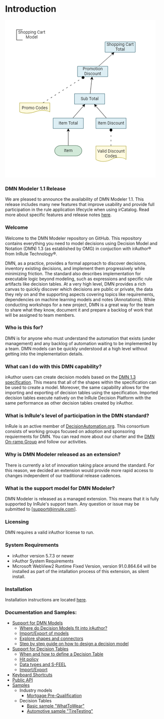# Introduction

![InRule DMN Step By Step Guide Step 2](/images/shoppingcartmodel.png)

### DMN Modeler 1.1 Release
We are pleased to announce the availability of DMN Modeler 1.1.  This release includes many new features that improve usability and provide full participation in the rule application lifecycle when using irCatalog.  Read more about specific features and release notes [here](/install/readme.md).

### Welcome
Welcome to the DMN Modeler repository on GitHub.  This repository contains everything you need to model decisions using Decision Model and Notation (DMN) 1.3 (as established by OMG) in conjuction with irAuthor® from InRule Technology®.

DMN, as a practice, provides a formal approach to discover decisions, inventory existing decisions, and implement them progressively while minimizing friction.  The standard also describes implementation for executable logic beyond modeling, such as expressions and specific rule artifacts like decision tables.  At a very high level, DMN provides a rich canvas to quickly discover which decisions are public or private, the data they rely on and the supporting aspects covering topics like requirements, dependencies on machine learning models and notes (Annotations).  While conducting workshops for a new project, DMN is a great way for the team to share what they know, document it and prepare a backlog of work that will be assigned to team members.

### Who is this for?
DMN is for anyone who must understand the automation that exists (under management) and any backlog of automation waiting to be implemented by a team.  DMN models can be quickly understood at a high level without getting into the implementation details.  

### What can I do with this DMN capability?
irAuthor users can create decision models based on the [DMN 1.3 specification](https://www.omg.org/spec/DMN/1.3/PDF).  This means that all of the shapes within the specification can be used to create a model.  Moreover, the same capability allows for the importing and exporting of decision tables using the specification.  Imported decision tables execute natively on the InRule Decision Platform with the same performance as other decision tables created by irAuthor.

### What is InRule's level of participation in the DMN standard?
InRule is an active member of [DecisionAutomation.org](https://www.decisionautomation.org).  This consortium consists of working groups focused on adoption and sponsoring requierments for DMN.  You can read more about our charter and the [DMN On-ramp Group](https://www.decisionautomation.org/dmn-on-ramp-group) and follow our activities.

### Why is DMN Modeler released as an extension?
There is currently a lot of innovation taking place around the standard.  For this reason, we decided an extension would provide more rapid access to changes independent of our traditional release cadences.  

### What is the support model for DMN Modeler?
DMN Modeler is released as a managed extension.  This means that it is fully supported by InRule's support team.  Any question or issue may be submitted to [support@inrule.com].

### Licensing
DMN requires a valid irAuthor license to run.

### System Requirements
* irAuthor version 5.7.3 or newer
* irAuthor System Requirements
* Microsoft WebView2 Runtime Fixed Version, version 91.0.864.64 will be installed as part of the intallation process of this extension, as silent install.  

### Installation
Installation instructions are located [here](/install/readme.md).

### Documentation and Samples:

- [Support for DMN Models](/doc/DMNModels.md)
   * [Where do Decision Models fit into irAuthor?](/doc/DMNModels.md)
   * [Import/Export of models](/doc/DMNModels.md#importexport-of-models)
   * [Explore shapes and connectors](/doc/DMNModels.md#explore-shapes-and-connectors)
   * [Step by step guide on how to design a decision model](/doc/DMNModels.md#step-by-step-guide-on-how-to-design-a-decision-model)
- [Support for Decision Tables](/doc/DecisionTables.md)
   * [When and how to define a Decision Table](/doc/DecisionTables.md#when-and-how-to-define-a-decision-tables)
   * [Hit policy](/doc/DecisionTables.md#hit-policy)
   * [Data types and S-FEEL](/doc/DecisionTables.md#data-types-and-s-feel)
   * [Import/Export](/doc/DecisionTables.md#importexport)
- [Keyboard Shortcuts](/doc/KeyboardShortcuts.md)
- [Public API](/doc/PublicAPIForDMNModeler.md)
- [Samples](/samples/)
    * Industry models
      * [Mortgage Pre-Qualification](/samples/PreQualificationModel.dmn)
    * Decision Tables
      * [Basic sample "WhatToWear"](/samples/InRuleDMN_SampleDecisionTable_WhatToWear.dmn)
      * [Automotive sample "TireTesting"](/samples/InRuleDMN_SampleDecisionTable_TireTesting.dmn)
